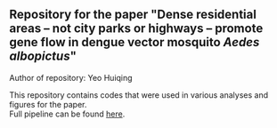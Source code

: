 ## Repository for the paper "Dense residential areas – not city parks or highways – promote gene flow in dengue vector mosquito *Aedes albopictus*"
Author of repository: Yeo Huiqing

This repository contains codes that were used in various analyses and figures for the paper.<br>
Full pipeline can be found [here](full_pipeline.txt).
